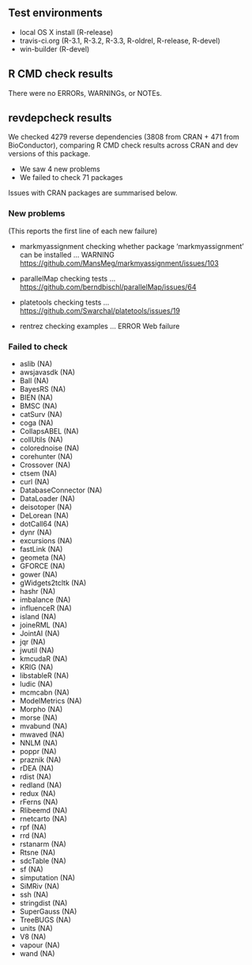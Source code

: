 ## Test environments

* local OS X install (R-release)
* travis-ci.org (R-3.1, R-3.2, R-3.3, R-oldrel, R-release, R-devel)
* win-builder (R-devel)

## R CMD check results

There were no ERRORs, WARNINGs, or NOTEs.

## revdepcheck results

We checked 4279 reverse dependencies (3808 from CRAN + 471 from BioConductor), comparing R CMD check results across CRAN and dev versions of this package.

 * We saw 4 new problems
 * We failed to check 71 packages

Issues with CRAN packages are summarised below.

### New problems
(This reports the first line of each new failure)

* markmyassignment
  checking whether package ‘markmyassignment’ can be installed ... WARNING
  https://github.com/MansMeg/markmyassignment/issues/103
  
* parallelMap
  checking tests ...
  https://github.com/berndbischl/parallelMap/issues/64

* platetools
  checking tests ...
  https://github.com/Swarchal/platetools/issues/19

* rentrez
  checking examples ... ERROR
  Web failure

### Failed to check

* aslib             (NA)
* awsjavasdk        (NA)
* Ball              (NA)
* BayesRS           (NA)
* BIEN              (NA)
* BMSC              (NA)
* catSurv           (NA)
* coga              (NA)
* CollapsABEL       (NA)
* collUtils         (NA)
* colorednoise      (NA)
* corehunter        (NA)
* Crossover         (NA)
* ctsem             (NA)
* curl              (NA)
* DatabaseConnector (NA)
* DataLoader        (NA)
* deisotoper        (NA)
* DeLorean          (NA)
* dotCall64         (NA)
* dynr              (NA)
* excursions        (NA)
* fastLink          (NA)
* geometa           (NA)
* GFORCE            (NA)
* gower             (NA)
* gWidgets2tcltk    (NA)
* hashr             (NA)
* imbalance         (NA)
* influenceR        (NA)
* island            (NA)
* joineRML          (NA)
* JointAI           (NA)
* jqr               (NA)
* jwutil            (NA)
* kmcudaR           (NA)
* KRIG              (NA)
* libstableR        (NA)
* ludic             (NA)
* mcmcabn           (NA)
* ModelMetrics      (NA)
* Morpho            (NA)
* morse             (NA)
* mvabund           (NA)
* mwaved            (NA)
* NNLM              (NA)
* poppr             (NA)
* praznik           (NA)
* rDEA              (NA)
* rdist             (NA)
* redland           (NA)
* redux             (NA)
* rFerns            (NA)
* Rlibeemd          (NA)
* rnetcarto         (NA)
* rpf               (NA)
* rrd               (NA)
* rstanarm          (NA)
* Rtsne             (NA)
* sdcTable          (NA)
* sf                (NA)
* simputation       (NA)
* SiMRiv            (NA)
* ssh               (NA)
* stringdist        (NA)
* SuperGauss        (NA)
* TreeBUGS          (NA)
* units             (NA)
* V8                (NA)
* vapour            (NA)
* wand              (NA)
